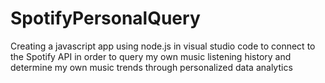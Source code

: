 # SpotifyPersonalQuery
Creating a javascript app using node.js in visual studio code to connect to the Spotify API in order to query my own music listening history and determine my own music trends through personalized data analytics
